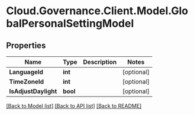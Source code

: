 # Cloud.Governance.Client.Model.GlobalPersonalSettingModel
## Properties

Name | Type | Description | Notes
------------ | ------------- | ------------- | -------------
**LanguageId** | **int** |  | [optional] 
**TimeZoneId** | **int** |  | [optional] 
**IsAdjustDaylight** | **bool** |  | [optional] 

[[Back to Model list]](../README.md#documentation-for-models) [[Back to API list]](../README.md#documentation-for-api-endpoints) [[Back to README]](../README.md)

